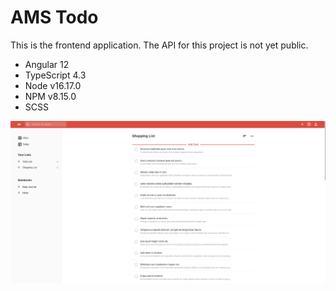# AMS Todo
This is the frontend application. The API for this project is not yet public. 

- Angular 12
- TypeScript 4.3
- Node v16.17.0
- NPM v8.15.0
- SCSS

![Screenshot](screenshot.png)

